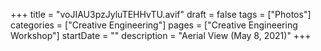+++
title = "voJIAU3pzJyluTEHHvTU.avif"
draft = false
tags = ["Photos"]
categories = ["Creative Engineering"]
pages = ["Creative Engineering Workshop"]
startDate = ""
description = "Aerial View (May 8, 2021)"
+++
